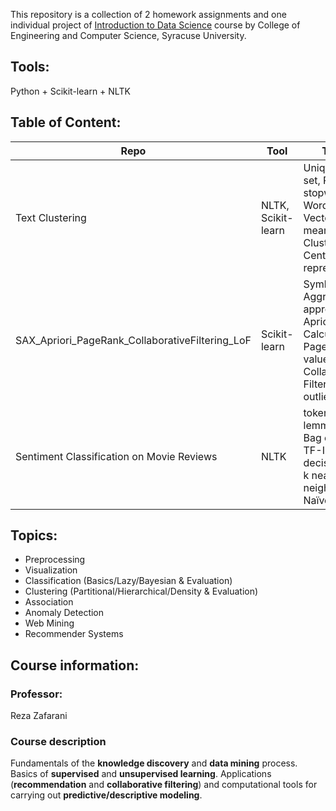This repository is a collection of 2 homework assignments and one individual project of [Introduction to Data Science](https://github.com/harper-he/Python/blob/master/Intro%20to%20Data%20Science/README.md#course-information) course by College of Engineering and Computer Science, Syracuse University.

## Tools:
Python + Scikit-learn + NLTK

## Table of Content:

| Repo  | Tool  | Topics  | 
|---|---|---|
| Text Clustering  | NLTK, Scikit-learn  | Unique words set, Remove stopwords, Words count, Vectorize, k-means Clustering Centroid representation  |
| SAX_Apriori_PageRank_CollaborativeFiltering_LoF   | Scikit-learn  | Symbolic Aggregate approximation, Apriori, Calculate PageRank values, Collaborative Filtering, local outlier factor | 
| Sentiment Classification on Movie Reviews  | NLTK  | tokenization, lemmatization, Bag of words, TF-IDF, decision tree, k nearest neighbors, Naïve Bayes |  

## Topics:
* Preprocessing
* Visualization
* Classification (Basics/Lazy/Bayesian & Evaluation)
* Clustering (Partitional/Hierarchical/Density & Evaluation)
* Association
* Anomaly Detection
* Web Mining
* Recommender Systems

## Course information:
### Professor: 
Reza Zafarani
### Course description
Fundamentals of the **knowledge discovery** and **data mining** process. Basics of **supervised** and **unsupervised learning**. Applications (**recommendation** and **collaborative filtering**) and computational tools for carrying out **predictive/descriptive modeling**. 

